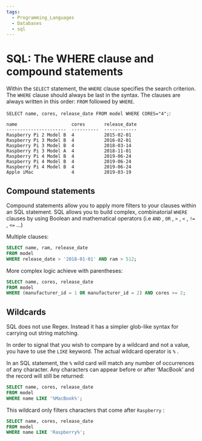 ```yaml
---
tags:
  - Programming_Languages
  - Databases
  - sql
---
```


# SQL: The WHERE clause and compound statements

Within the `SELECT` statement, the `WHERE` clause specifies the search criterion. The `WHERE` clause should always be last in the syntax. The clauses are always written in this order: `FROM` followed by `WHERE`.

`SELECT name, cores, release_date FROM model WHERE CORES="4";`:

````
name                    cores       release_date
----------------------  ----------  ------------
Raspberry Pi 2 Model B  4           2015-02-01
Raspberry Pi 3 Model B  4           2016-02-01
Raspberry Pi 3 Model B  4           2018-03-14
Raspberry Pi 3 Model A  4           2018-11-01
Raspberry Pi 4 Model B  4           2019-06-24
Raspberry Pi 4 Model B  4           2019-06-24
Raspberry Pi 4 Model B  4           2019-06-24
Apple iMac              4           2019-03-19
````

## Compound statements

Compound statements allow you to apply more filters to your clauses within an SQL statement. SQL allows you to build complex, combinatorial `WHERE` clauses by using Boolean and mathematical operators (i.e `AND` , `OR` , `>` , `<` , `!=` , `<=` ...)

Multiple clauses: 

````sql
SELECT name, ram, release_date
FROM model
WHERE release_date > '2018-01-01' AND ram > 512;
````

More complex logic achieve with parentheses:

````sql
SELECT name, cores, release_date
FROM model
WHERE (manufacturer_id = 1 OR manufacturer_id = 2) AND cores >= 2;
````

## Wildcards

SQL does not use Regex. Instead it has a simpler glob-like syntax for carrying out string matching.

In order to signal that you wish to compare by a wildcard and not a value, you have to use the `LIKE` keyword. The actual wildcard operator is `%` .

In an SQL statement, the `%` wild card will match any number of occurrences of any character. 
Any characters can appear before or after ‘MacBook’ and the record will still be returned:

````sql
SELECT name, cores, release_date
FROM model
WHERE name LIKE '%MacBook%';
````

This wildcard only filters characters that come after `Raspberry` :

````sql
SELECT name, cores, release_date
FROM model
WHERE name LIKE 'Raspberry%';
````
